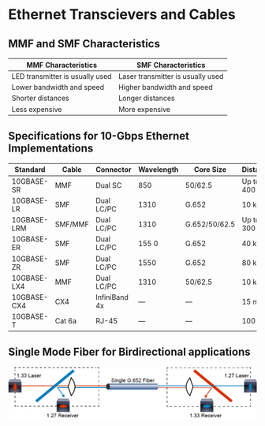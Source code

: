 # Ethernet Transcievers and Cables

## MMF and SMF Characteristics

| MMF Characteristics |  SMF Characteristics |
|---|---|
| LED transmitter is usually used|Laser transmitter is usually used  |
| Lower bandwidth and speed | Higher bandwidth and speed |
| Shorter distances | Longer distances |
| Less expensive | More expensive |

## Specifications for 10-Gbps Ethernet Implementations

| Standard | Cable | Connector | Wavelength | Core Size | Distance |
|---|---|---|---|---|---|
| 10GBASE-SR | MMF | Dual SC | 850 | 50/62.5 | Up to 400 m |
| 10GBASE-LR | SMF | Dual LC/PC | 1310 | G.652 | 10 km |
| 10GBASE-LRM | SMF/MMF | Dual LC/PC | 1310 | G.652/50/62.5 | Up to 300 m |
| 10GBASE-ER | SMF | Dual LC/PC | 155   0 | G.652 | 40 km |
| 10GBASE-ZR | SMF | Dual LC/PC | 1550 | G.652 | 80 km |
| 10GBASE-LX4 | MMF | Dual LC/PC | 1310 | 50/62.5 | 10 km |
| 10GBASE-CX4 | CX4 | InfiniBand 4x | — | — | 15 m |
| 10GBASE-T | Cat 6a | RJ-45 | — | — | 100 m |

## Single Mode Fiber for Birdirectional applications

![Fiber cabling for SMF](https://github.com/gil-ryan/grs-networking-public/blob/master/cisco/ccna/DCICN/img/423cdb2c1a298cebf21ac1c601325785.png)

